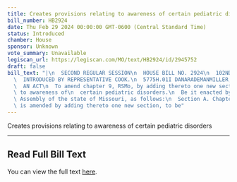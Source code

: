 ```yaml
---
title: Creates provisions relating to awareness of certain pediatric disorders
bill_number: HB2924
date: Thu Feb 29 2024 00:00:00 GMT-0600 (Central Standard Time)
status: Introduced
chamber: House
sponsor: Unknown
vote_summary: Unavailable
legiscan_url: https://legiscan.com/MO/text/HB2924/id/2945752
draft: false
bill_text: "|\n  SECOND REGULAR SESSION\n  HOUSE BILL NO. 2924\n  102ND GENERAL ASSEMBLY\n\
  \  INTRODUCED BY REPRESENTATIVE COOK.\n  5775H.01I DANARADEMANMILLER,ChiefClerk\n\
  \  AN ACT\n  To amend chapter 9, RSMo, by adding thereto one new section relating\
  \ to awareness of\n  certain pediatric disorders.\n  Be it enacted by the General\
  \ Assembly of the state of Missouri, as follows:\n  Section A. Chapter 9, RSMo,\
  \ is amended by adding thereto one new section, to be"
---
```

Creates provisions relating to awareness of certain pediatric disorders

---

## Read Full Bill Text

You can view the full text [here](https://legiscan.com/MO/text/HB2924/id/2945752).
